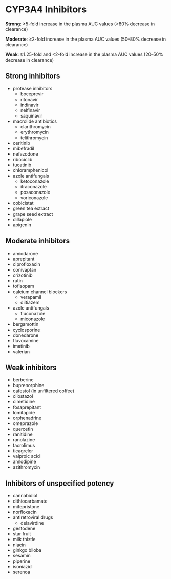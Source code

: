 # CYP3A4 Inhibitors

**Strong**: ≥5-fold increase in the plasma AUC values (>80% decrease in clearance)

**Moderate**: ≥2-fold increase in the plasma AUC values (50–80% decrease in clearance)

**Weak**: ≥1.25-fold and <2-fold increase in the plasma AUC values (20–50% decrease in clearance)

## Strong inhibitors

- protease inhibitors
    - boceprevir
    - ritonavir
    - indinavir
    - nelfinavir
    - saquinavir
- macrolide antibiotics
    - clarithromycin
    - erythromycin
    - telithromycin
- ceritinib
- mibefradil
- nefazodone
- ribociclib
- tucatinib
- chloramphenicol
- azole antifungals
    - ketoconazole
    - itraconazole
    - posaconazole
    - voriconazole
- cobicistat
- green tea extract
- grape seed extract
- dillapiole
- apigenin

## Moderate inhibitors

- amiodarone
- aprepitant
- ciprofloxacin
- conivaptan
- crizotinib
- rutin
- tofisopam
- calcium channel blockers
    - verapamil
    - diltiazem
- azole antifungals
    - fluconazole
    - miconazole
- bergamottin
- cyclosporine
- donedarone
- fluvoxamine
- imatinib
- valerian

## Weak inhibitors

- berberine
- buprenorphine
- cafestol (in unfiltered coffee)
- cilostazol
- cimetidine
- fosaprepitant
- lomitapide
- orphenadrine
- omeprazole
- quercetin
- ranitidine
- ranolazine
- tacrolimus
- ticagrelor
- valproic acid
- amlodipine
- azithromycin

## Inhibitors of unspecified potency

- cannabidiol
- dithiocarbamate
- mifepristone
- norfloxacin
- antiretroviral drugs
    - delavirdine
- gestodene
- star fruit
- milk thistle
- niacin
- ginkgo biloba
- sesamin
- piperine
- isoniazid
- serenoa